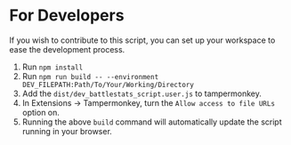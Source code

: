 # For Developers
If you wish to contribute to this script, you can set up your workspace to ease the development process. 

1. Run `npm install`
2. Run `npm run build -- --environment DEV_FILEPATH:Path/To/Your/Working/Directory`
3. Add the `dist/dev_battlestats_script.user.js` to tampermonkey.
4. In Extensions -> Tampermonkey, turn the `Allow access to file URLs` option on.
5. Running the above `build` command will automatically update the script running in your browser. 